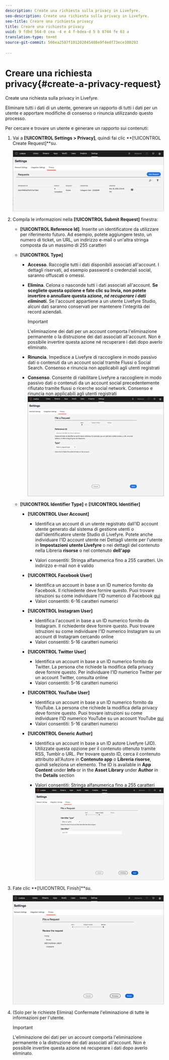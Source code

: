 ```yaml
---
description: Create una richiesta sulla privacy in Livefyre.
seo-description: Create una richiesta sulla privacy in Livefyre.
seo-title: Creare una richiesta privacy
title: Creare una richiesta privacy
uuid: 9 fdbd 564-0 cea -4 e 4 f-bdea-d 5 b 8744 fe 63 a
translation-type: tm+mt
source-git-commit: 566ea2587f101202045488e9f4edf73ece100293

---
```



# Creare una richiesta privacy{#create-a-privacy-request}

Create una richiesta sulla privacy in Livefyre.

Eliminare tutti i dati di un utente, generare un rapporto di tutti i dati per un utente e apportare modifiche di consenso o rinuncia utilizzando questo processo.

Per cercare e trovare un utente e generare un rapporto sui contenuti:

1. Vai a **[!UICONTROL Settings > Privacy]**, quindi fai clic **[!UICONTROL Create Request]**su.

   ![](assets/privacypage1.png)

1. Compila le informazioni nella **[!UICONTROL Submit Request]** finestra:

   * **[!UICONTROL Reference Id]**. Inserite un identificatore da utilizzare per riferimento futuro. Ad esempio, potete aggiungere testo, un numero di ticket, un URL, un indirizzo e-mail o un'altra stringa composta da un massimo di 255 caratteri
   * **[!UICONTROL Type]**

      * **Accesso**. Raccoglie tutti i dati disponibili associati all'account. I dettagli riservati, ad esempio password o credenziali social, saranno offuscati o omessi.

      * **Elimina**. Celona o nasconde tutti i dati associati all'account. **Se scegliete questa opzione e fate clic su Invia, non potete invertire o annullare questa azione, *né recuperare i dati eliminati.*** Se l'account appartiene a un utente Livefyre Studio, alcuni dati saranno conservati per mantenere l'integrità dei record aziendali.

         >[!IMPORTANT]
         >
         >L'eliminazione dei dati per un account comporta l'eliminazione permanente o la distruzione dei dati associati all'account. Non è possibile invertire questa azione né recuperare i dati dopo averlo eliminato.

      * **Rinuncia**. Impedisce a Livefyre di raccogliere in modo passivo dati o contenuti da un account social tramite Flussi o Social Search. Consenso e rinuncia non applicabili agli utenti registrati
      * **Consenso**. Consente di riabilitare Livefyre a raccogliere in modo passivo dati o contenuti da un account social precedentemente rifiutato tramite flussi o ricerche social network. Consenso e rinuncia non applicabili agli utenti registrati
      ![](assets/privacypage2.png)

   * **[!UICONTROL Identifier Type]** e **[!UICONTROL Identifier]**

      * **[!UICONTROL User Account]**

         * Identifica un account di un utente registrato dall'ID account utente generato dal sistema di gestione utenti o dall'identificatore utente Studio di Livefyre. Potete anche individuare l'ID account utente nei Dettagli utente per l'utente in **Impostazioni** **utente Livefyre** o nei dettagli del contenuto nella Libreria **risorse** o nel contenuto **dell'app**

         * Valori consentiti: Stringa alfanumerica fino a 255 caratteri. Un indirizzo e-mail non è valido
      * **[!UICONTROL Facebook User]**

         * Identifica un account in base a un ID numerico fornito da Facebook. Il richiedente deve fornire questo. Puoi trovare istruzioni su come individuare l'ID numerico di Facebook [qui](https://www.facebook.com/help/1397933243846983?helpref=faq_content)
         * Valori consentiti: 6-16 caratteri numerici
      * **[!UICONTROL Instagram User]**

         * Identifica l'account in base a un ID numerico fornito da Instagram. Il richiedente deve fornire questo. Puoi trovare istruzioni su come individuare l'ID numerico Instagram su un account di Instagram cercando online
         * Valori consentiti: 5-16 caratteri numerici
      * **[!UICONTROL Twitter User]**

         * Identifica un account in base a un ID numerico fornito da Twitter. La persona che richiede la modifica della privacy deve fornire questo. Per individuare l'ID numerico Twitter per un account Twitter, consulta online
         * Valori consentiti: 5-16 caratteri numerici
      * **[!UICONTROL YouTube User]**

         * Identifica un account in base a un ID numerico fornito da YouTube. La persona che richiede la modifica della privacy deve fornire questo. Puoi trovare istruzioni su come individuare l'ID numerico YouTube su un account YouTube [qui](https://support.google.com/youtube/answer/3250431?hl=en)
         * Valori consentiti: 5-16 caratteri numerici
      * **[!UICONTROL Generic Author]**

         * Identifica un account in base a un ID autore Livefyre (JID). Utilizzate questa opzione per il contenuto ottenuto tramite RSS, Tumblr o URL. Per trovare questo ID, cerca il contenuto attribuito all'Autore in **Contenuto app** o **Libreria risorse**, quindi seleziona un elemento. The ID is available in **App Content** under **Info** or in the **Asset Library** under **Author** in the **Details** section

         * Valori consentiti: Stringa alfanumerica fino a 255 caratteri
         ![](assets/privacypage3.png)








1. Fate clic **[!UICONTROL Finish]**su.

   ![](assets/privacypage4.png)

1. (Solo per le richieste Elimina) Confermate l'eliminazione di tutte le informazioni per l'utente.

   >[!IMPORTANT]
   >
   >L'eliminazione dei dati per un account comporta l'eliminazione permanente o la distruzione dei dati associati all'account. Non è possibile invertire questa azione né recuperare i dati dopo averlo eliminato.

